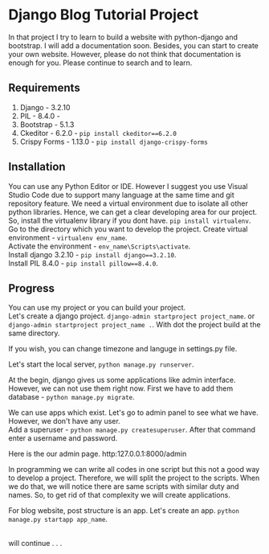 # Django Blog Tutorial Project
In that project I try to learn to build a website with python-django and bootstrap. I will add a documentation soon. Besides, you can start to create your own website. 
However, please do not think that documentation is enough for you. Please continue to search and to learn.

## Requirements
1. Django - 3.2.10  
2. PIL - 8.4.0 - 
3. Bootstrap - 5.1.3 
4. Ckeditor - 6.2.0 - `pip install ckeditor==6.2.0`
5. Crispy Forms - 1.13.0 - `pip install django-crispy-forms`

## Installation
You can use any Python Editor or IDE. However I suggest you use Visual Studio Code due to support many language at the same time and git repository feature.
We need a virtual environment due to isolate all other python libraries. Hence, we can get a clear developing area for our project.<br/>
So, install the virtualenv library if you dont have. `pip install virtualenv`.<br/>
Go to the directory which you want to develop the project.
Create virtual environment - `virtualenv env_name`.<br/>
Activate the environment - `env_name\Scripts\activate`.<br/>
Install django 3.2.10 - `pip install django==3.2.10`.<br/>
Install PIL 8.4.0 - `pip install pillow==8.4.0`.<br/>

## Progress
You can use my project or you can build your project.<br/>
Let's create a django project.
`django-admin startproject project_name`. or `django-admin startproject project_name .`. With dot the project build at the same directory.

If you wish, you can change timezone and languge in settings.py file.

Let's start the local server, `python manage.py runserver`.

At the begin, django gives us some applications like admin interface. However, we can not use them right now.
First we have to add them database - `python manage.py migrate`.

We can use apps which exist. Let's go to admin panel to see what we have. However, we don't have any user.<br/>
Add a superuser - `python manage.py createsuperuser`.
After that command enter a username and password.

Here is the our admin page. http:127.0.0.1:8000/admin

In programming we can write all codes in one script but this not a good way to develop a project. Therefore, we will split the project to the scripts. 
When we do that, we will notice there are same scripts with similar duty and names. So, to get rid of that complexity we will create applications.

For blog website, post structure is an app.
Let's create an app. `python manage.py startapp app_name`.

<br/>
will continue . . .

